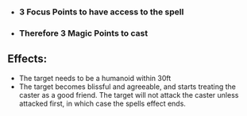 - ### 3 Focus Points to have access to the spell
- ### Therefore 3 Magic Points to cast

## Effects:
- The target needs to be a humanoid within 30ft
- The target becomes blissful and agreeable, and starts treating the caster as a good friend. The target will not attack the caster unless attacked first, in which case the spells effect ends.